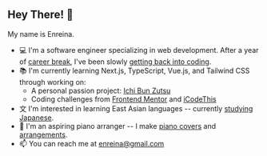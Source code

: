## Hey There! 👋
My name is Enreina.

- 💻 I'm a software engineer specializing in web development. After a year of [career break](https://enreina.com/blog/blog-reboot-what-am-i-if-i-am-not-a-software-engineer/), I've been slowly [getting back into coding](https://enreina.com/blog/a-year-of-retrospective-2022/#getting-back-into-coding). 
- 📚 I'm currently learning Next.js, TypeScript, Vue.js, and Tailwind CSS through working on:
    - A personal passion project: [Ichi Bun Zutsu](https://github.com/enreina/ichibunzutsu)
    - Coding challenges from [Frontend Mentor](https://www.frontendmentor.io/profile/enreina) and [iCodeThis](https://www.icodethis.com/enreina)
- ⽂ I'm interested in learning East Asian languages -- currently [studying Japanese](https://enreina.com/tag/learning-japanese/).
- 🎹 I'm an aspiring piano arranger -- I make [piano covers](https://www.youtube.com/@depianoenreina) and [arrangements](https://musescore.com/user/53154402).
- 📫 You can reach me at [enreina@gmail.com](mailto:enreina@gmail.com)

<!---
enreina/enreina is a ✨ special ✨ repository because its `README.md` (this file) appears on your GitHub profile.
You can click the Preview link to take a look at your changes.
--->
